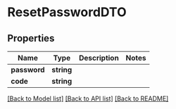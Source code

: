 # ResetPasswordDTO

## Properties
Name | Type | Description | Notes
------------ | ------------- | ------------- | -------------
**password** | **string** |  | 
**code** | **string** |  | 

[[Back to Model list]](../../README.md#documentation-for-models) [[Back to API list]](../../README.md#documentation-for-api-endpoints) [[Back to README]](../../README.md)

